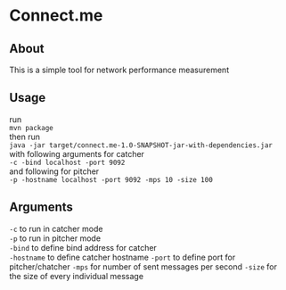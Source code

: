 # Connect.me

## About
This is a simple tool for network performance measurement

## Usage

run<br> `mvn package`<br>
then run<br>
`java -jar target/connect.me-1.0-SNAPSHOT-jar-with-dependencies.jar`<br>
with following arguments for catcher<br>
`-c -bind localhost -port 9092`<br>
and following for pitcher<br>
`-p -hostname localhost -port 9092 -mps 10 -size 100`

## Arguments<br>
`-c` to run in catcher mode<br>
`-p` to run in pitcher mode<br>
`-bind` to define bind address for catcher<br>
`-hostname` to define catcher hostname
`-port` to define port for pitcher/chatcher
`-mps` for number of sent messages per second
`-size` for the size of every individual message